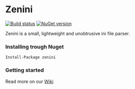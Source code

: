 # Zenini

[![Build status](https://ci.appveyor.com/api/projects/status/dtbbt92nldoh2upd/branch/master?svg=true)](https://ci.appveyor.com/project/tommarien/zenini/branch/master)
 [![NuGet version](https://img.shields.io/nuget/v/Zenini.svg)](https://www.nuget.org/packages/zenini/)

Zenini is a small, lightweight and unobtrusive ini file parser.

### Installing trough Nuget
```
Install-Package zenini
```

### Getting started
Read more on our [Wiki](https://github.com/tommarien/zenini/wiki)
